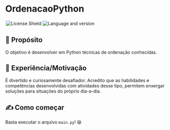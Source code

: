 # OrdenacaoPython

<div style="display:flex; flex-wrap:wrap">
  <img src="https://img.shields.io/badge/license-MIT-green?style=flat" alt="License Shield" style="padding:2px">
  <img src="https://img.shields.io/badge/python-v.310-blue?style=flat&logo=" alt="Language and version" style="padding:2px">
</div>

## 🎯 Propósito

O objetivo é desenvolver em Python técnicas de ordenação conhecidas. 

## 🧠 Experiência/Motivação
É divertido e curiosamente desafiador. Acredito que as habilidades e competências desenvolvidas com atividades desse tipo, permitem enxergar soluções para situações do próprio dia-a-dia.

## ✍ Como começar

Basta executar o arquivo ```main.py```! 😆